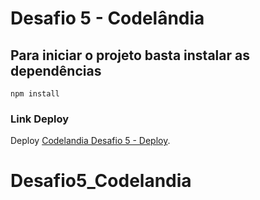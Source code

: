 # Desafio 5 - Codelândia

## Para iniciar o projeto basta instalar as dependências
```
npm install
```

### Link Deploy
Deploy [Codelandia Desafio 5 - Deploy](https://pensive-tereshkova-c6981f.netlify.app/).

# Desafio5_Codelandia

